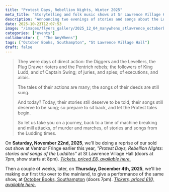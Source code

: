 ```yaml
---
title: "Protest Days, Rebellion Nights, Winter 2025"
meta_title: "Storytelling and folk music shows at Sr Lawrence Village Hall, Isle of Wight, and October Books Southampton; Monty storyteller; The AnyWhens; folk music; songs and stories of the Luddites; Luddites; Luddism, Blanketeers; protest tales; "
description: "Announcing two evenings of stories and songs about the Luddites, at St Lawrence, Isle of Wight, and October Books, Southampton, as performed by Month and The AnyWhens (Glenn Koppany and Sue Cain)"
date: 2025-10-23T12:07:53
image: "/images/flyers_gallery/2025_12_04_manywhens_stlawrence_octoberbooks.png"
categories: ["events"]
collaborator: [  "The AnyWhens"]
tags: ["October Books, Southampton", "St Lawrence Village Hall"]
draft: false
---
```


> They were days of direct action: the Diggers and the Levellers, the Plug Drawer rioters and the Pentrich rebels; the followers of King Ludd, and of Captain Swing; of juries, and spies; of executions, and alibis.
>
> The tales of their actions are many; the songs of their deeds are still sung.
>
> And today? Today, their stories still deserve to be told, their songs still deserve to be sung; so prepare to sit back, and let the Protest tales begin.
>
> So let us take you on a journey, back to a time of machine breaking and mill attacks, of murder and marches, of stories and songs from the Ludding times.

On __Saturday, November 22nd, 2025__, we'll be doing a reprise of our sold out show at Ventnor Fringe earlier this year, *"Protest Days, Rebellion Nights: stories and songs of the Luddites"* at St Lawrence Village Hall (doors at 7pm, show starts at 8pm). *[Tickets, priced £8, available here.](https://www.stlawrencevillagehall.uk/events/protest-days-rebellion-nights)*

Then a couple of weeks, later, on __Thursday, December 4th, 2025__, we'll be making our first trip over to the mainland, to give a performance of the same show, at [October Books, Southampton](https://octoberbooks.org/) (doors 7pm). *[Tickets, priced £10, available here.](https://octoberbooks.lemonbooking.com/events/116/details)*

